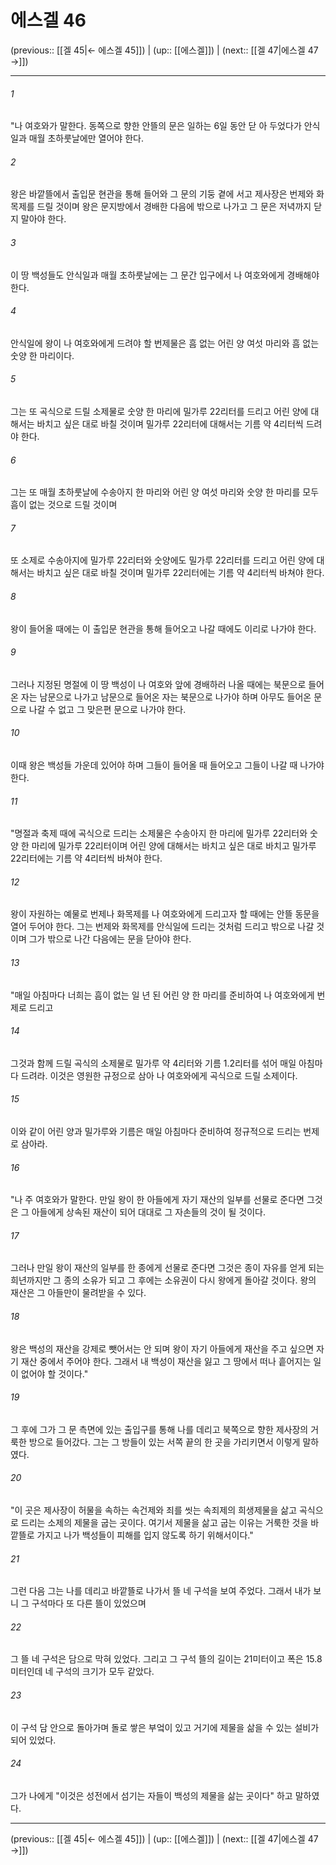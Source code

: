 # 에스겔 46

(previous:: [[겔 45|← 에스겔 45]]) | (up:: [[에스겔]]) | (next:: [[겔 47|에스겔 47 →]])

***




###### 1 

"나 여호와가 말한다. 동쪽으로 향한 안뜰의 문은 일하는 6일 동안 닫 아 두었다가 안식일과 매월 초하룻날에만 열어야 한다. 



###### 2 

왕은 바깥뜰에서 출입문 현관을 통해 들어와 그 문의 기둥 곁에 서고 제사장은 번제와 화목제를 드릴 것이며 왕은 문지방에서 경배한 다음에 밖으로 나가고 그 문은 저녁까지 닫지 말아야 한다. 



###### 3 

이 땅 백성들도 안식일과 매월 초하룻날에는 그 문간 입구에서 나 여호와에게 경배해야 한다. 



###### 4 

안식일에 왕이 나 여호와에게 드려야 할 번제물은 흠 없는 어린 양 여섯 마리와 흠 없는 숫양 한 마리이다. 



###### 5 

그는 또 곡식으로 드릴 소제물로 숫양 한 마리에 밀가루 22리터를 드리고 어린 양에 대해서는 바치고 싶은 대로 바칠 것이며 밀가루 22리터에 대해서는 기름 약 4리터씩 드려야 한다. 



###### 6 

그는 또 매월 초하룻날에 수송아지 한 마리와 어린 양 여섯 마리와 숫양 한 마리를 모두 흠이 없는 것으로 드릴 것이며 



###### 7 

또 소제로 수송아지에 밀가루 22리터와 숫양에도 밀가루 22리터를 드리고 어린 양에 대해서는 바치고 싶은 대로 바칠 것이며 밀가루 22리터에는 기름 약 4리터씩 바쳐야 한다. 



###### 8 

왕이 들어올 때에는 이 출입문 현관을 통해 들어오고 나갈 때에도 이리로 나가야 한다. 



###### 9 

그러나 지정된 명절에 이 땅 백성이 나 여호와 앞에 경배하러 나올 때에는 북문으로 들어온 자는 남문으로 나가고 남문으로 들어온 자는 북문으로 나가야 하며 아무도 들어온 문으로 나갈 수 없고 그 맞은편 문으로 나가야 한다. 



###### 10 

이때 왕은 백성들 가운데 있어야 하며 그들이 들어올 때 들어오고 그들이 나갈 때 나가야 한다. 



###### 11 

"명절과 축제 때에 곡식으로 드리는 소제물은 수송아지 한 마리에 밀가루 22리터와 숫양 한 마리에 밀가루 22리터이며 어린 양에 대해서는 바치고 싶은 대로 바치고 밀가루 22리터에는 기름 약 4리터씩 바쳐야 한다. 



###### 12 

왕이 자원하는 예물로 번제나 화목제를 나 여호와에게 드리고자 할 때에는 안뜰 동문을 열어 두어야 한다. 그는 번제와 화목제를 안식일에 드리는 것처럼 드리고 밖으로 나갈 것이며 그가 밖으로 나간 다음에는 문을 닫아야 한다. 



###### 13 

"매일 아침마다 너희는 흠이 없는 일 년 된 어린 양 한 마리를 준비하여 나 여호와에게 번제로 드리고 



###### 14 

그것과 함께 드릴 곡식의 소제물로 밀가루 약 4리터와 기름 1.2리터를 섞어 매일 아침마다 드려라. 이것은 영원한 규정으로 삼아 나 여호와에게 곡식으로 드릴 소제이다. 



###### 15 

이와 같이 어린 양과 밀가루와 기름은 매일 아침마다 준비하여 정규적으로 드리는 번제로 삼아라. 



###### 16 

"나 주 여호와가 말한다. 만일 왕이 한 아들에게 자기 재산의 일부를 선물로 준다면 그것은 그 아들에게 상속된 재산이 되어 대대로 그 자손들의 것이 될 것이다. 



###### 17 

그러나 만일 왕이 재산의 일부를 한 종에게 선물로 준다면 그것은 종이 자유를 얻게 되는 희년까지만 그 종의 소유가 되고 그 후에는 소유권이 다시 왕에게 돌아갈 것이다. 왕의 재산은 그 아들만이 물려받을 수 있다. 



###### 18 

왕은 백성의 재산을 강제로 뺏어서는 안 되며 왕이 자기 아들에게 재산을 주고 싶으면 자기 재산 중에서 주어야 한다. 그래서 내 백성이 재산을 잃고 그 땅에서 떠나 흩어지는 일이 없어야 할 것이다." 



###### 19 

그 후에 그가 그 문 측면에 있는 출입구를 통해 나를 데리고 북쪽으로 향한 제사장의 거룩한 방으로 들어갔다. 그는 그 방들이 있는 서쪽 끝의 한 곳을 가리키면서 이렇게 말하였다. 



###### 20 

"이 곳은 제사장이 허물을 속하는 속건제와 죄를 씻는 속죄제의 희생제물을 삶고 곡식으로 드리는 소제의 제물을 굽는 곳이다. 여기서 제물을 삶고 굽는 이유는 거룩한 것을 바깥뜰로 가지고 나가 백성들이 피해를 입지 않도록 하기 위해서이다." 



###### 21 

그런 다음 그는 나를 데리고 바깥뜰로 나가서 뜰 네 구석을 보여 주었다. 그래서 내가 보니 그 구석마다 또 다른 뜰이 있었으며 



###### 22 

그 뜰 네 구석은 담으로 막혀 있었다. 그리고 그 구석 뜰의 길이는 21미터이고 폭은 15.8미터인데 네 구석의 크기가 모두 같았다. 



###### 23 

이 구석 담 안으로 돌아가며 돌로 쌓은 부엌이 있고 거기에 제물을 삶을 수 있는 설비가 되어 있었다. 



###### 24 

그가 나에게 "이것은 성전에서 섬기는 자들이 백성의 제물을 삶는 곳이다" 하고 말하였다.

***

(previous:: [[겔 45|← 에스겔 45]]) | (up:: [[에스겔]]) | (next:: [[겔 47|에스겔 47 →]])
